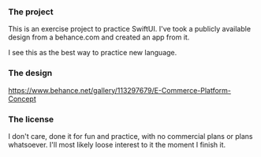 ### The project
This is an exercise project to practice SwiftUI. I've took a publicly available design from a behance.com and created an app from it.

I see this as the best way to practice new language.

### The design
https://www.behance.net/gallery/113297679/E-Commerce-Platform-Concept

### The license
I don't care, done it for fun and practice, with no commercial plans or plans whatsoever. I'll most likely loose interest to it the moment I finish it. 
